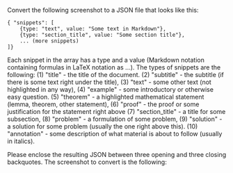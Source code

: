 Convert the following screenshot to a JSON file that looks like this: 
```
{ "snippets": [
    {type: "text", value: "Some text in Markdown"},
    {type: "section_title", value: "Some section title"}, 
    ... (more snippets) 
]}
```
Each snippet in the array has a type and a value (Markdown notation containing formulas in LaTeX notation as $...$). The types of snippets are the following:
(1) "title" - the title of the document.
(2) "subtitle" - the subtitle (if there is some text right under the title), 
(3) "text" - some other text (not highlighted in any way), 
(4) "example" - some introductory or otherwise easy question. 
(5) "theorem" - a highlighted mathematical statement (lemma, theorem, other statement), 
(6) "proof" - the proof or some justification for the statement right above
(7) "section_title" - a title for some subsection, 
(8) "problem" - a formulation of some problem, 
(9) "solution" - a solution for some problem (usually the one right above this). 
(10) "annotation" - some description of what material is about to follow (usually in italics).

Please enclose the resulting JSON between three opening and three closing backquotes. 
The screenshot to convert is the following: